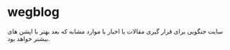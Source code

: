 # wegblog
سایت جنگویی برای  قرار گیری مقالات یا اخبار یا موارد مشابه که بعد بهتر با اپشن های بیشتر خواهد بود.
